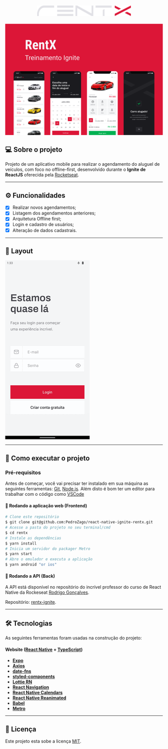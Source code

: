 <h1 align="center">
  <img alt="rentx" title="rentx" src="./.github/assets/logo.svg" width="300px">
</h1>

![cover](.github/assets/capa.png)

## 💻 Sobre o projeto

Projeto de um aplicativo mobile para realizar o agendamento do aluguel de veículos, com foco no offline-first, desenvolvido durante o **Ignite de ReactJS** oferecida pela [Rocketseat](https://www.rocketseat.com.br/ignite/).

---

## ⚙️ Funcionalidades

- [x] Realizar novos agendamentos;
- [x] Listagem dos agendamentos anteriores;
- [x] Arquitetura Offline first;
- [x] Login e cadastro de usuários;
- [x] Alteração de dados cadastrais.

---

## 🎨 Layout

![App](./.github/assets/full_app.gif)

---

## 🚀 Como executar o projeto

### Pré-requisitos

Antes de começar, você vai precisar ter instalado em sua máquina as seguintes ferramentas:
[Git](https://git-scm.com), [Node.js](https://nodejs.org/en/).
Além disto é bom ter um editor para trabalhar com o código como [VSCode](https://code.visualstudio.com/)

#### 🧭 Rodando a aplicação web (Frontend)

```bash
# Clone este repositório
$ git clone git@github.com:PedroZago/react-native-ignite-rentx.git
# Acesse a pasta do projeto no seu terminal/cmd
$ cd rentx
# Instale as dependências
$ yarn install
# Inicia um servidor do packager Metro
$ yarn start
# Abre o emulador e executa a aplicação
$ yarn android "or ios"
```

#### 🧭 Rodando a API (Back)

A API está disponível no repositório do incrível professor do curso de React Native da Rockeseat [Rodrigo Gonçalves](https://github.com/rodrigorgtic).

Repositório: [rentx-ignite](https://github.com/rodrigorgtic/rentx-ignite).

---

## 🛠 Tecnologias

As seguintes ferramentas foram usadas na construção do projeto:

#### **Website** ([React Native](https://reactnative.dev/) + [TypeScript](https://www.typescriptlang.org/))

- **[Expo](https://expo.dev/)**
- **[Axios](https://axios-http.com/)**
- **[date-fns](https://date-fns.org/)**
- **[styled-components](https://www.styled-components.com/)**
- **[Lottie RN](https://github.com/lottie-react-native/lottie-react-native)**
- **[React Navigation](https://reactnavigation.org/)**
- **[React Native Calendars](https://github.com/wix/react-native-calendars)**
- **[React Native Reanimated](https://docs.swmansion.com/react-native-reanimated/)**
- **[Babel](https://babeljs.io/)**
- **[Metro](https://facebook.github.io/metro/)**

---

## 📝 Licença

Este projeto esta sobe a licença [MIT](./LICENSE).
